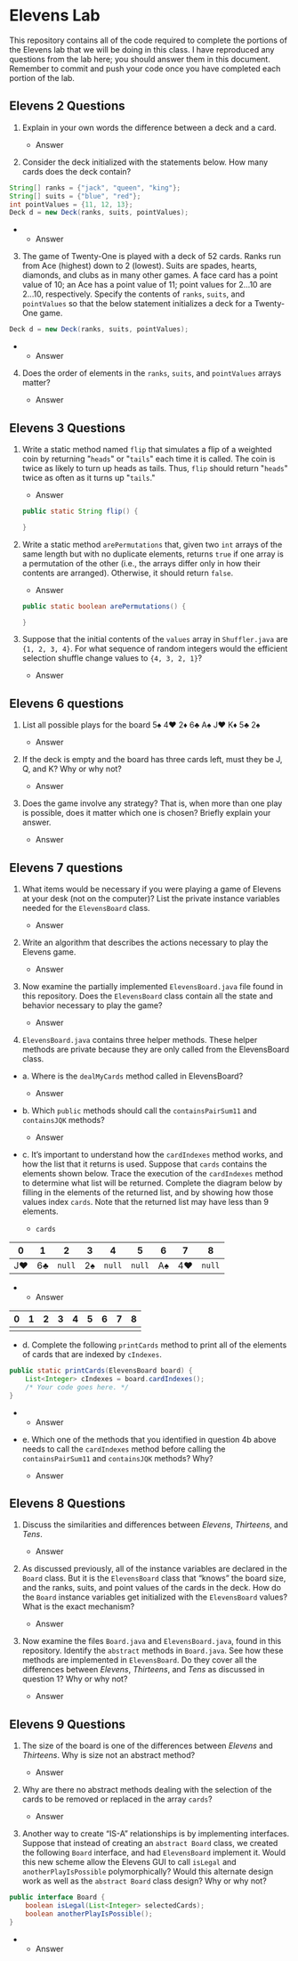 # Elevens Lab

This repository contains all of the code required to complete the portions of the Elevens lab that we will be doing in this class. I have reproduced any questions from the lab here; you should answer them in this document. Remember to commit and push your code once you have completed each portion of the lab.

## Elevens 2 Questions
1. Explain in your own words the difference between a deck and a card.

    * Answer

2. Consider the deck initialized with the statements below. How many cards does the deck contain?
```java
String[] ranks = {"jack", "queen", "king"};
String[] suits = {"blue", "red"};
int pointValues = {11, 12, 13};
Deck d = new Deck(ranks, suits, pointValues);
```

  *  * Answer

3. The game of Twenty-One is played with a deck of 52 cards. Ranks run from Ace (highest) down to 2 (lowest). Suits are spades, hearts, diamonds, and clubs as in many other games. A face card has a point value of 10; an Ace has a point value of 11; point values for 2...10 are 2...10, respectively. Specify the contents of `ranks`, `suits`, and `pointValues` so that the below statement initializes a deck for a Twenty-One game.
```java
Deck d = new Deck(ranks, suits, pointValues);
```

  *  * Answer

4. Does the order of elements in the `ranks`, `suits`, and `pointValues` arrays matter?

    * Answer

## Elevens 3 Questions
1. Write a static method named `flip` that simulates a flip of a weighted coin by returning "`heads`" or "`tails`" each time it is called. The coin is twice as likely to turn up heads as tails. Thus, `flip` should return "`heads`" twice as often as it turns up "`tails`."

    * Answer
	```java
	public static String flip() {

	}
    ```

2. Write a static method `arePermutations` that, given two `int` arrays of the same length but with no duplicate elements, returns `true` if one array is a permutation of the other (i.e., the arrays differ only in how their contents are arranged). Otherwise, it should return `false`.

    * Answer
	```java
	public static boolean arePermutations() {

	}
    ```

3. Suppose that the initial contents of the `values` array in `Shuffler.java` are `{1, 2, 3, 4}`. For what sequence of random integers would the efficient selection shuffle change values to `{4, 3, 2, 1}`?

    * Answer

## Elevens 6 questions
1. List all possible plays for the board 5♠ 4♥ 2♦ 6♣ A♠ J♥ K♦ 5♣ 2♠

    * Answer

2. If the deck is empty and the board has three cards left, must they be J, Q, and K? Why or why not?

    * Answer

3. Does the game involve any strategy? That is, when more than one play is possible, does it matter which one is chosen? Briefly explain your answer.

    * Answer

## Elevens 7 questions
1. What items would be necessary if you were playing a game of Elevens at your desk (not on the computer)? List the private instance variables needed for the `ElevensBoard` class.

    * Answer

2. Write an algorithm that describes the actions necessary to play the Elevens game.

    * Answer

3. Now examine the partially implemented `ElevensBoard.java` file found in this repository. Does the `ElevensBoard` class contain all the state and behavior necessary to play the game?

    * Answer

4. `ElevensBoard.java` contains three helper methods. These helper methods are private because they are only called from the ElevensBoard class.

  * a. Where is the `dealMyCards` method called in ElevensBoard?

      * Answer

  * b. Which `public` methods should call the `containsPairSum11` and `containsJQK` methods?

      * Answer

  * c. It’s important to understand how the `cardIndexes` method works, and how the list that it returns is used. Suppose that `cards` contains the elements shown below. Trace the execution of the `cardIndexes` method to determine what list will be returned. Complete the diagram below by filling in the elements of the returned list, and by showing how those values index `cards`. Note that the returned list may have less than 9 elements.

    * `cards`

| 0  | 1  |  2   | 3  |  4   |  5   | 6  | 7  |  8   |
|:--:|:--:|:----:|:--:|:----:|:----:|:--:|:--:|:----:|
| J♥ | 6♣ |`null`| 2♠ |`null`|`null`| A♠ | 4♥ |`null`|

   *  * Answer

| 0  | 1  | 2  | 3  | 4  | 5  | 6  | 7  | 8  |
|:--:|:--:|:--:|:--:|:--:|:--:|:--:|:--:|:--:|
|    |    |    |    |    |    |    |    |    |

  * d. Complete the following `printCards` method to print all of the elements of cards that are indexed by `cIndexes`.
```java
public static printCards(ElevensBoard board) {
    List<Integer> cIndexes = board.cardIndexes();
    /* Your code goes here. */
}
```

  *  * Answer

  * e. Which one of the methods that you identified in question 4b above needs to call the `cardIndexes` method before calling the `containsPairSum11` and `containsJQK` methods? Why?

      * Answer

## Elevens 8 Questions
1. Discuss the similarities and differences between *Elevens*, *Thirteens*, and *Tens*.

    * Answer

2. As discussed previously, all of the instance variables are declared in the `Board` class. But it is the `ElevensBoard` class that “knows” the board size, and the ranks, suits, and point values of the cards in the deck. How do the `Board` instance variables get initialized with the `ElevensBoard` values? What is the exact mechanism?

    * Answer

3. Now examine the files `Board.java` and `ElevensBoard.java`, found in this repository. Identify the `abstract` methods in `Board.java`. See how these methods are implemented in `ElevensBoard`. Do they cover all the differences between *Elevens*, *Thirteens*, and *Tens* as discussed in question 1? Why or why not?

    * Answer

## Elevens 9 Questions
1. The size of the board is one of the differences between *Elevens* and *Thirteens*. Why is size not an abstract method?

    * Answer

2. Why are there no abstract methods dealing with the selection of the cards to be removed or replaced in the array `cards`?

    * Answer

3. Another way to create “IS-A” relationships is by implementing interfaces. Suppose that instead of creating an `abstract Board` class, we created the following `Board` interface, and had `ElevensBoard` implement it. Would this new scheme allow the Elevens GUI to call `isLegal` and `anotherPlayIsPossible` polymorphically? Would this alternate design work as well as the `abstract Board` class design? Why or why not?
```java
public interface Board {
    boolean isLegal(List<Integer> selectedCards);
    boolean anotherPlayIsPossible();
}
```

  *  * Answer
